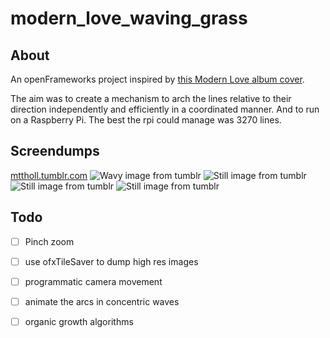 # modern_love_waving_grass
## About
An openFrameworks project inspired by [this Modern Love album cover](http://www.modern-love.co.uk/releases/miles-faint-hearted).

The aim was to create a mechanism to arch the lines relative to their direction independently and efficiently in a coordinated manner. And to run on a Raspberry Pi. The best the rpi could manage was 3270 lines.

## Screendumps
[mttholl.tumblr.com](http://mttholl.tumblr.com/)
![Wavy image from tumblr](https://36.media.tumblr.com/cf20ddd0a9b63992b3772ede3e642931/tumblr_nihvc8Dgbu1rxgdjxo9_1280.png)
![Still image from tumblr](https://40.media.tumblr.com/2f328e2d5715c77422c08355f348de8b/tumblr_nihvc8Dgbu1rxgdjxo10_1280.png)
![Still image from tumblr](http://41.media.tumblr.com/aa6898c0d247f7788dd45f2058ca02e1/tumblr_nihvdyBSSs1rxgdjxo4_1280.png)
![Still image from tumblr](http://41.media.tumblr.com/7074e0dca0605d0deb456d6ede021c63/tumblr_nihvdyBSSs1rxgdjxo7_1280.png)

## Todo
- [ ] Pinch zoom
- [ ] use ofxTileSaver to dump high res images
- [ ] programmatic camera movement
- [ ] animate the arcs in concentric waves
- [ ] organic growth algorithms

